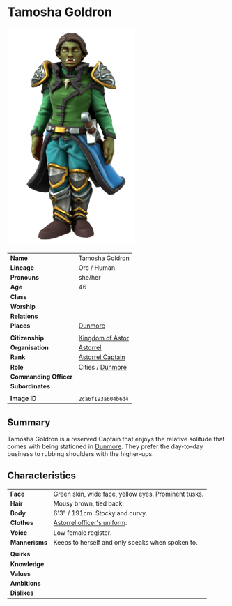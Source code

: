 # Tamosha Goldron

<img src="https://raw.githubusercontent.com/jesskelsall/astarus-images/main/characters/portraits/2ca6f193a604b6d4.png" height="500" />

|||
| --- | --- |
| **Name** | Tamosha Goldron | character.3
| **Lineage** | Orc / Human |
| **Pronouns** | she/her |
| **Age** | 46 |
| **Class** | |
| **Worship** | |
| **Relations** | |
| **Places** | [Dunmore](../places/cities/dunmore.md) |
|||
| **Citizenship** | [Kingdom of Astor](../civilisations/kingdom-of-astor/kingdom-of-astor.md) |
| **Organisation** | [Astorrel](../organisations/government/astorrel/astorrel.md) |
| **Rank** | [Astorrel Captain](../organisations/government/astorrel/ranks/astorrel-captain.md) |
| **Role** | Cities / [Dunmore](../places/cities/dunmore.md) |
| **Commanding Officer** | |
| **Subordinates** | |
|||
| **Image ID** | `2ca6f193a604b6d4` |

## Summary

Tamosha Goldron is a reserved Captain that enjoys the relative solitude that comes with being stationed in [Dunmore](../places/cities/dunmore.md). They prefer the day-to-day business to rubbing shoulders with the higher-ups.

## Characteristics

| | |
| --- | --- |
| **Face** | Green skin, wide face, yellow eyes. Prominent tusks. | characteristics.2
| **Hair** | Mousy brown, tied back. |
| **Body** | 6'3" / 191cm. Stocky and curvy. |
| **Clothes** | [Astorrel officer's uniform](../organisations/government/astorrel/uniforms/astorrel-officers-uniform.md). |
| **Voice** | Low female register. |
| **Mannerisms** | Keeps to herself and only speaks when spoken to. |
| | |
| **Quirks** | |
| **Knowledge** | |
| **Values** | |
| **Ambitions** | |
| **Dislikes** | |
